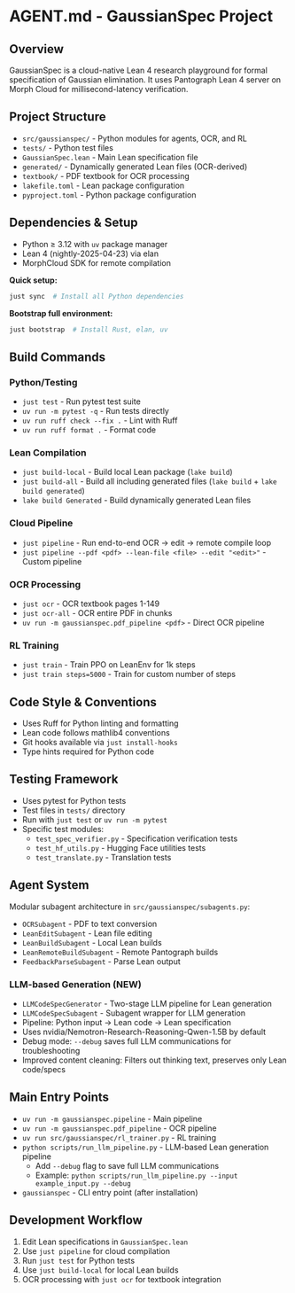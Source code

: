 # AGENT.md - GaussianSpec Project

## Overview
GaussianSpec is a cloud-native Lean 4 research playground for formal specification of Gaussian elimination. It uses Pantograph Lean 4 server on Morph Cloud for millisecond-latency verification.

## Project Structure
- `src/gaussianspec/` - Python modules for agents, OCR, and RL
- `tests/` - Python test files  
- `GaussianSpec.lean` - Main Lean specification file
- `generated/` - Dynamically generated Lean files (OCR-derived)
- `textbook/` - PDF textbook for OCR processing
- `lakefile.toml` - Lean package configuration
- `pyproject.toml` - Python package configuration

## Dependencies & Setup
- Python ≥ 3.12 with `uv` package manager
- Lean 4 (nightly-2025-04-23) via elan
- MorphCloud SDK for remote compilation

**Quick setup:**
```bash
just sync  # Install all Python dependencies
```

**Bootstrap full environment:**
```bash
just bootstrap  # Install Rust, elan, uv
```

## Build Commands

### Python/Testing
- `just test` - Run pytest test suite
- `uv run -m pytest -q` - Run tests directly
- `uv run ruff check --fix .` - Lint with Ruff
- `uv run ruff format .` - Format code

### Lean Compilation
- `just build-local` - Build local Lean package (`lake build`)
- `just build-all` - Build all including generated files (`lake build` + `lake build generated`)
- `lake build Generated` - Build dynamically generated Lean files

### Cloud Pipeline
- `just pipeline` - Run end-to-end OCR → edit → remote compile loop
- `just pipeline --pdf <pdf> --lean-file <file> --edit "<edit>"` - Custom pipeline

### OCR Processing
- `just ocr` - OCR textbook pages 1-149
- `just ocr-all` - OCR entire PDF in chunks
- `uv run -m gaussianspec.pdf_pipeline <pdf>` - Direct OCR pipeline

### RL Training
- `just train` - Train PPO on LeanEnv for 1k steps
- `just train steps=5000` - Train for custom number of steps

## Code Style & Conventions
- Uses Ruff for Python linting and formatting
- Lean code follows mathlib4 conventions
- Git hooks available via `just install-hooks`
- Type hints required for Python code

## Testing Framework
- Uses pytest for Python tests
- Test files in `tests/` directory
- Run with `just test` or `uv run -m pytest`
- Specific test modules:
  - `test_spec_verifier.py` - Specification verification tests
  - `test_hf_utils.py` - Hugging Face utilities tests
  - `test_translate.py` - Translation tests

## Agent System
Modular subagent architecture in `src/gaussianspec/subagents.py`:
- `OCRSubagent` - PDF to text conversion
- `LeanEditSubagent` - Lean file editing
- `LeanBuildSubagent` - Local Lean builds
- `LeanRemoteBuildSubagent` - Remote Pantograph builds
- `FeedbackParseSubagent` - Parse Lean output

### LLM-based Generation (NEW)
- `LLMCodeSpecGenerator` - Two-stage LLM pipeline for Lean generation
- `LLMCodeSpecSubagent` - Subagent wrapper for LLM generation
- Pipeline: Python input → Lean code → Lean specification
- Uses nvidia/Nemotron-Research-Reasoning-Qwen-1.5B by default
- Debug mode: `--debug` saves full LLM communications for troubleshooting
- Improved content cleaning: Filters out thinking text, preserves only Lean code/specs

## Main Entry Points
- `uv run -m gaussianspec.pipeline` - Main pipeline
- `uv run -m gaussianspec.pdf_pipeline` - OCR pipeline
- `uv run src/gaussianspec/rl_trainer.py` - RL training
- `python scripts/run_llm_pipeline.py` - LLM-based Lean generation pipeline
  - Add `--debug` flag to save full LLM communications
  - Example: `python scripts/run_llm_pipeline.py --input example_input.py --debug`
- `gaussianspec` - CLI entry point (after installation)

## Development Workflow
1. Edit Lean specifications in `GaussianSpec.lean`
2. Use `just pipeline` for cloud compilation
3. Run `just test` for Python tests
4. Use `just build-local` for local Lean builds
5. OCR processing with `just ocr` for textbook integration
